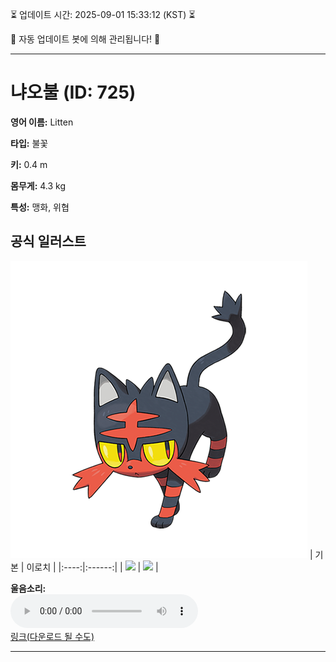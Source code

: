
⏳ 업데이트 시간: 2025-09-01 15:33:12 (KST) ⏳

🤖 자동 업데이트 봇에 의해 관리됩니다! 🤖

---

# 냐오불 (ID: 725)
**영어 이름:** Litten

**타입:** 불꽃

**키:** 0.4 m

**몸무게:** 4.3 kg

**특성:** 맹화, 위협

## 공식 일러스트
![](https://raw.githubusercontent.com/PokeAPI/sprites/master/sprites/pokemon/other/official-artwork/725.png)
| 기본 | 이로치 |
|:----:|:------:|
| <img src="http://play.pokemonshowdown.com/sprites/ani/litten.gif" width="200"> | <img src="http://play.pokemonshowdown.com/sprites/ani-shiny/litten.gif" width="200"> |

**울음소리:**<br><audio controls src="https://raw.githubusercontent.com/PokeAPI/cries/main/cries/pokemon/latest/725.ogg"></audio><br> [링크(다운로드 될 수도)](https://raw.githubusercontent.com/PokeAPI/cries/main/cries/pokemon/latest/725.ogg)


---
